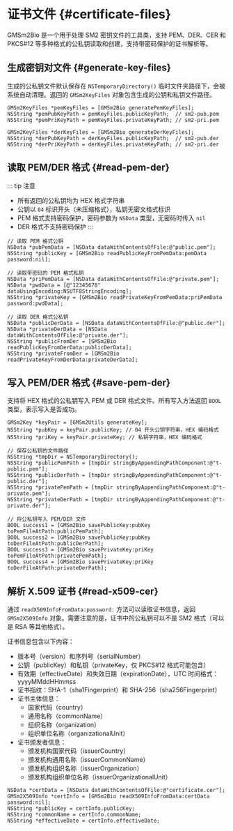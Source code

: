 # 证书文件 {#certificate-files}

GMSm2Bio 是一个用于处理 SM2 密钥文件的工具类，支持 PEM、DER、CER 和 PKCS#12 等多种格式的公私钥读取和创建，支持带密码保护的证书解析等。

## 生成密钥对文件 {#generate-key-files}

生成的公私钥文件默认保存在 `NSTemporaryDirectory()` 临时文件夹路径下，会被系统自动清理。返回的 `GMSm2KeyFiles` 对象包含生成的公钥和私钥文件路径。

```objc
GMSm2KeyFiles *pemKeyFiles = [GMSm2Bio generatePemKeyFiles];
NSString *pemPubKeyPath = pemKeyFiles.publicKeyPath;  // sm2-pub.pem
NSString *pemPriKeyPath = pemKeyFiles.privateKeyPath; // sm2-pri.pem

GMSm2KeyFiles *derKeyFiles = [GMSm2Bio generateDerKeyFiles];
NSString *derPubKeyPath = derKeyFiles.publicKeyPath;  // sm2-pub.der
NSString *derPriKeyPath = derKeyFiles.privateKeyPath; // sm2-pri.der
```

## 读取 PEM/DER 格式 {#read-pem-der}

::: tip 注意
- 所有返回的公私钥均为 HEX 格式字符串
- 公钥以 `04` 标识开头（未压缩格式），私钥无密文格式标识
- PEM 格式支持密码保护，密码参数为 `NSData` 类型，无密码时传入 `nil`
- DER 格式不支持密码保护
:::

```objc
// 读取 PEM 格式公钥
NSData *pubPemData = [NSData dataWithContentsOfFile:@"public.pem"];
NSString *publicKey = [GMSm2Bio readPublicKeyFromPemData:pemData password:nil];

// 读取带密码的 PEM 格式私钥
NSData *priPemData = [NSData dataWithContentsOfFile:@"private.pem"];
NSData *pwdData = [@"12345678" dataUsingEncoding:NSUTF8StringEncoding];
NSString *privateKey = [GMSm2Bio readPrivateKeyFromPemData:priPemData password:pwdData];

// 读取 DER 格式公私钥
NSData *publicDerData = [NSData dataWithContentsOfFile:@"public.der"];
NSData *privateDerData = [NSData dataWithContentsOfFile:@"private.der"];
NSString *publicFromDer = [GMSm2Bio readPublicKeyFromDerData:publicDerData];
NSString *privateFromDer = [GMSm2Bio readPrivateKeyFromDerData:privateDerData];
```

## 写入 PEM/DER 格式 {#save-pem-der}

支持将 HEX 格式的公私钥写入 PEM 或 DER 格式文件。所有写入方法返回 `BOOL` 类型，表示写入是否成功。

```objc
GMSm2Key *keyPair = [GMSm2Utils generateKey];
NSString *pubKey = keyPair.publicKey; // 04 开头公钥字符串，HEX 编码格式
NSString *priKey = keyPair.privateKey; // 私钥字符串，HEX 编码格式

// 保存公私钥的文件路径
NSString *tmpDir = NSTemporaryDirectory();
NSString *publicPemPath = [tmpDir stringByAppendingPathComponent:@"t-public.pem"];
NSString *publicDerPath = [tmpDir stringByAppendingPathComponent:@"t-public.der"];
NSString *privatePemPath = [tmpDir stringByAppendingPathComponent:@"t-private.pem"];
NSString *privateDerPath = [tmpDir stringByAppendingPathComponent:@"t-private.der"];

// 将公私钥写入 PEM/DER 文件
BOOL success1 = [GMSm2Bio savePublicKey:pubKey toPemFileAtPath:publicPemPath];
BOOL success2 = [GMSm2Bio savePublicKey:pubKey toDerFileAtPath:publicDerPath];
BOOL success3 = [GMSm2Bio savePrivateKey:priKey toPemFileAtPath:privatePemPath];
BOOL success4 = [GMSm2Bio savePrivateKey:priKey toDerFileAtPath:privateDerPath];
```

## 解析 X.509 证书 {#read-x509-cer}

通过 `readX509InfoFromData:password:` 方法可以读取证书信息，返回 `GMSm2X509Info` 对象。需要注意的是，证书中的公私钥可以不是 SM2 格式（可以是 RSA 等其他格式）。

证书信息包含以下内容：

- 版本号（version）和序列号（serialNumber）
- 公钥（publicKey）和私钥（privateKey，仅 PKCS#12 格式可能包含）
- 有效期（effectiveDate）和失效日期（expirationDate），UTC 时间格式：yyyyMMddHHmmss
- 证书指纹：SHA-1（sha1Fingerprint）和 SHA-256（sha256Fingerprint）
- 证书主体信息：
  - 国家代码（country）
  - 通用名称（commonName）
  - 组织名称（organization）
  - 组织单位名称（organizationalUnit）
- 证书颁发者信息：
  - 颁发机构国家代码（issuerCountry）
  - 颁发机构通用名称（issuerCommonName）
  - 颁发机构组织名称（issuerOrganization）
  - 颁发机构组织单位名称（issuerOrganizationalUnit）

```objc
NSData *certData = [NSData dataWithContentsOfFile:@"certificate.cer"];
GMSm2X509Info *certInfo = [GMSm2Bio readX509InfoFromData:certData password:nil];
NSString *publicKey = certInfo.publicKey;
NSString *commonName = certInfo.commonName;
NSString *effectiveDate = certInfo.effectiveDate;
```
